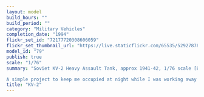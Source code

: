```yaml
---
layout: model
build_hours: ""
build_period: ""
category: "Military Vehicles"
completion_date: "1994"
flickr_set_id: "72177720308606059"
flickr_set_thumbnail_url: "https://live.staticflickr.com/65535/52927878737_3d29af10f7_m.jpg"
model_id: "79"
publish: true
scale: "1/76"
summary: "Soviet KV-2 Heavy Assault Tank, approx 1941-42, 1/76 scale [Built 1994]

A simple project to keep me occupied at night while I was working away from home. It is a rebuild of a Fujimi kit which had been built by another modeler. I fitted brass rod stub axles to the roadwheels, idlers and sprockets so they could handle the tension of the vinyl tracks. "
title: "KV-2"
---
```



